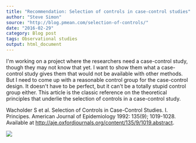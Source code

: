 ```yaml
---
title: "Recommendation: Selection of controls in case-control studies"
author: "Steve Simon"
source: "http://blog.pmean.com/selection-of-controls/"
date: "2016-02-29"
category: Blog post
tags: Observational studies
output: html_document
---
```


I'm working on a project where the researchers need a case-control
study, though they may not know that yet. I want to show them what a
case-control study gives them that would not be available with other
methods. But I need to come up with a reasonable control group for the
case-control design. It doesn't have to be perfect, but it can't be a
totally stupid control group either. This article is the classic
reference on the theoretical principles that underlie the selection of
controls in a case-control study.

<!---More--->

Wacholder S et al. Selection of Controls in Case-Control Studies. I.
Principes. American Journal of Epidemiology 1992: 135(9); 1019-1028.
Available at
<http://aje.oxfordjournals.org/content/135/9/1019.abstract>.

![](../../web/images/selection-of-controls01.png)




